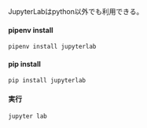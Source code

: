 JupyterLabはpython以外でも利用できる。

#### pipenv install

```
pipenv install jupyterlab
```

#### pip install

```
pip install jupyterlab
```

#### 実行

```
jupyter lab
```
